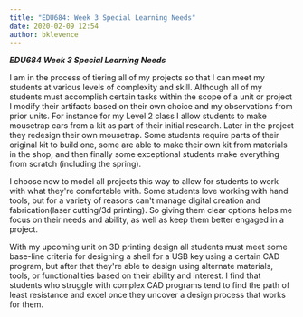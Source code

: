 ```yaml
---
title: "EDU684: Week 3 Special Learning Needs"
date: 2020-02-09 12:54
author: bklevence
---
```


***EDU684 Week 3 Special Learning Needs***






I am in the process of tiering all of my projects so that I can meet my students at various levels of complexity and skill. Although all of my students must accomplish certain tasks within the scope of a unit or project I modify their artifacts based on their own choice and my observations from prior units. For instance for my Level 2 class I allow students to make mousetrap cars from a kit as part of their initial research. Later in the project they redesign their own mousetrap. Some students require parts of their original kit to build one, some are able to make their own kit from materials in the shop, and then finally some exceptional students make everything from scratch (including the spring).

I choose now to model all projects this way to allow for students to work with what they're comfortable with. Some students love working with hand tools, but for a variety of reasons can't manage digital creation and fabrication(laser cutting/3d printing). So giving them clear options helps me focus on their needs and ability, as well as keep them better engaged in a project.

With my upcoming unit on 3D printing design all students must meet some base-line criteria for designing a shell for a USB key using a certain CAD program, but after that they're able to design using alternate materials, tools, or functionalities based on their ability and interest. I find that students who struggle with complex CAD programs tend to find the path of least resistance and excel once they uncover a design process that works for them.
